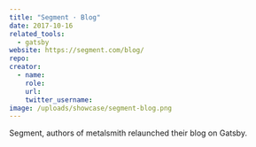 ```yaml
---
title: "Segment · Blog"
date: 2017-10-16
related_tools:
  - gatsby
website: https://segment.com/blog/
repo:
creator:
  - name:
    role:
    url:
    twitter_username:
image: /uploads/showcase/segment-blog.png
---
```


Segment, authors of metalsmith relaunched their blog on Gatsby.
